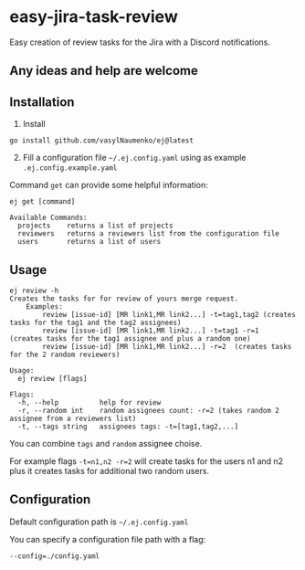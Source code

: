# easy-jira-task-review
Easy creation of review tasks for the Jira with a Discord notifications.

## __Any ideas and help are welcome__

## Installation
1) Install 
```shell
go install github.com/vasylNaumenko/ej@latest
```
2) Fill a configuration file ```~/.ej.config.yaml``` using as example ```.ej.config.example.yaml```

Command ```get``` can provide some helpful information:
```
ej get [command]

Available Commands:
  projects    returns a list of projects
  reviewers   returns a reviewers list from the configuration file
  users       returns a list of users
```

## Usage
```
ej review -h
Creates the tasks for for review of yours merge request.
	Examples:
		review [issue-id] [MR link1,MR link2...] -t=tag1,tag2 (creates tasks for the tag1 and the tag2 assignees)
		review [issue-id] [MR link1,MR link2...] -t=tag1 -r=1  (creates tasks for the tag1 assignee and plus a random one)
		review [issue-id] [MR link1,MR link2...] -r=2  (creates tasks for the 2 random reviewers)

Usage:
  ej review [flags]

Flags:
  -h, --help          help for review
  -r, --random int    random assignees count: -r=2 (takes random 2 assignee from a reviewers list)
  -t, --tags string   assignees tags: -t=[tag1,tag2,...]
```
You can combine ```tags``` and ```random``` assignee choise.

For example flags ```-t=n1,n2 -r=2``` will create tasks for the users n1 and n2 plus it creates tasks for additional two random users.


## Configuration
Default configuration path is ```~/.ej.config.yaml```

You can specify a configuration file path with a flag:
```
--config=./config.yaml
```